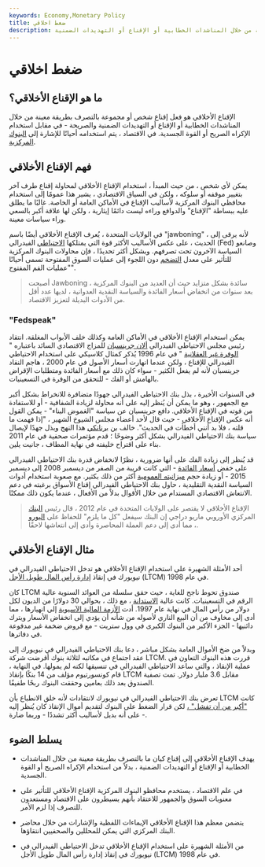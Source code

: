 ```yaml
---
keywords: Economy,Monetary Policy
title: ضغط اخلاقي
description: يسعى الإقناع الأخلاقي إلى إقناع كيان ما ، وليس إجباره ، على التصرف بطريقة معينة من خلال المناشدات الخطابية أو الإقناع أو التهديدات الضمنية.
---
```


# ضغط اخلاقي
## ما هو الإقناع الأخلاقي؟

الإقناع الأخلاقي هو فعل إقناع شخص أو مجموعة بالتصرف بطريقة معينة من خلال المناشدات الخطابية أو الإقناع أو التهديدات الضمنية والصريحة - في مقابل استخدام الإكراه الصريح أو القوة الجسدية. في الاقتصاد ، يتم استخدامه أحيانًا للإشارة إلى [البنوك المركزية](/centralbank).

## فهم الإقناع الأخلاقي

يمكن لأي شخص ، من حيث المبدأ ، استخدام الإقناع الأخلاقي لمحاولة إقناع طرف آخر بتغيير موقفه أو سلوكه ، ولكن في السياق الاقتصادي ، يشير هذا عمومًا إلى استخدام محافظي البنوك المركزية لأساليب الإقناع في الأماكن العامة أو الخاصة. غالبًا ما يطلق عليه ببساطة "الإقناع" والدوافع وراءه ليست دائمًا إيثارية ، ولكن لها علاقة أكبر بالسعي وراء سياسات معينة.

في الولايات المتحدة ، يُعرف الإقناع الأخلاقي أيضًا باسم "jawboning" ، لأنه يرقى إلى الحديث ، على عكس الأساليب الأكثر قوة التي يمتلكها [الاحتياطي](/federalreservesystem) الفيدرالي (Fed) وصانعو السياسة الآخرون تحت تصرفهم. وبشكل أكثر تحديدًا ، فإن محاولات البنوك المركزية للتأثير على معدل [التضخم](/inflation) دون اللجوء إلى عمليات السوق المفتوحة تسمى أحيانًا "عمليات الفم المفتوح".

> أصبحت Jawboning سائدة بشكل متزايد حيث أن العديد من البنوك المركزية ، بعد سنوات من انخفاض أسعار الفائدة والسياسة النقدية العدوانية ، لديها عدد أقل من الأدوات البديلة لتعزيز الاقتصاد.

>

### "Fedspeak"

يمكن استخدام الإقناع الأخلاقي في الأماكن العامة وكذلك خلف الأبواب المغلقة. انتقاد رئيس مجلس الاحتياطي الفيدرالي [ألان جرينسبان](/alangreenspan) للمزاج الاقتصادي السائد باعتباره " [الوفرة غير العقلانية](/irrationalexuberance) " في عام 1996 يُذكر كمثال كلاسيكي على استخدام الاحتياطي الفيدرالي للإقناع ، ولكن عندما انهارت أسعار الأصول في عام 2000 ، هاجم النقاد جرينسبان لأنه لم يفعل الكثير - سواء كان ذلك مع أسعار الفائدة ومتطلبات الإقراض بالهامش أو الفك - للتحقق من الوفرة في التسعينيات.

في السنوات الأخيرة ، بذل بنك الاحتياطي الفيدرالي جهودًا متضافرة للانخراط بشكل أكبر مع الجمهور ، وهو ما يمكن أن يُنظر إليه على أنه محاولة لزيادة الشفافية - أو للاستفادة من قوته في الإقناع الأخلاقي. دافع جرينسبان عن سياسة "الغموض البناء" - يمكن القول أنه عكس الإقناع الأخلاقي - حيث قال لأحد أعضاء مجلس الشيوخ الشهير ، "إذا فهمت ما قلته ، فلا بد أنني أخطأت في الحديث". خالف [بن](/benbernanke) [برنانكي](/benbernanke) هذا النهج وبذل جهدًا لإيصال سياسة بنك الاحتياطي الفيدرالي بشكل أكثر وضوحًا ؛ قدم مؤتمرات صحفية في عام 2011 بناء على اقتراح خليفته في نهاية المطاف ، جانيت يلين.

قد يُنظر إلى زيادة الفك على أنها ضرورية ، نظرًا لانخفاض قدرة بنك الاحتياطي الفيدرالي على خفض [أسعار الفائدة](/interestrate) - التي كانت قريبة من الصفر من ديسمبر 2008 إلى ديسمبر 2015 - أو زيادة حجم [ميزانيته العمومية](/balancesheet) أكثر من ذلك بكثير. مع صعوبة استخدام أدوات السياسة النقدية التقليدية ، حاول بنك الاحتياطي الفيدرالي إقناع الأسواق برغبته في دعم الانتعاش الاقتصادي المستدام من خلال الأقوال بدلاً من الأفعال ، عندما يكون ذلك ممكنًا.

> الإقناع الأخلاقي لا يقتصر على الولايات المتحدة في عام 2012 ، قال رئيس [البنك](/europeancentralbank) المركزي الأوروبي ماريو دراجي إن البنك سيفعل "كل ما يلزم" للحفاظ على [اليورو](/euro) ، مما أدى إلى دعم العملة المحاصرة وأدى إلى انتعاشها لاحقًا.

>

## مثال الإقناع الأخلاقي

أحد الأمثلة الشهيرة على استخدام الإقناع الأخلاقي هو تدخل الاحتياطي الفيدرالي في نيويورك في إنقاذ [إدارة رأس المال طويل الأجل](/longtermcapital) (LTCM) في عام 1998.

كان LTCM صندوق تحوط ناجح للغاية ، حيث حقق سلسلة من العوائد السنوية عالية الرقم في التسعينيات. كانت عالية [الاستدانة](/leverage) ، مع ذلك ، بحوالي 30 دولارًا من الديون لكل دولار من رأس المال في نهاية عام 1997. أدت [الأزمة المالية الآسيوية](/asian-financial-crisis) إلى انهيارها ، مما أدى إلى مخاوف من أن البيع الناري لأصوله من شأنه أن يؤدي إلى انخفاض الأسعار ويترك دائنيها - الجزء الأكبر من البنوك الكبرى في وول ستريت - مع قروض ضخمة غير مدفوعة في دفاترها.

وبدلاً من ضخ الأموال العامة بشكل مباشر ، دعا بنك الاحتياطي الفيدرالي في نيويورك إلى عقد اجتماع في مكاتبه لثلاثة بنوك أقرضت شركة LTCM. قررت هذه البنوك التعاون في عملية الإنقاذ ، والتي ساعد الاحتياطي الفيدرالي في تنسيقها لكنه لم يمولها. في النهاية ، قام كونسورتيوم مؤلف من 14 بنكًا بإنقاذ LTCM مقابل 3.6 مليار دولار. تمت تصفية الصندوق بعد ذلك بعامين وحققت البنوك ربحًا طفيفًا.

تعرض بنك الاحتياطي الفيدرالي في نيويورك لانتقادات لأنه خلق الانطباع بأن LTCM كانت ["أكبر من أن تفشل" ،](/too-big-to-fail) لكن قرار الضغط على البنوك لتقديم أموال الإنقاذ كان يُنظر إليه على أنه بديل لأساليب أكثر تشددًا - وربما ضارة -.

## يسلط الضوء

- يهدف الإقناع الأخلاقي إلى إقناع كيان ما بالتصرف بطريقة معينة من خلال المناشدات الخطابية أو الإقناع أو التهديدات الضمنية ، بدلاً من استخدام الإكراه الصريح أو القوة الجسدية.

- في علم الاقتصاد ، يستخدم محافظو البنوك المركزية الإقناع الأخلاقي للتأثير على معنويات السوق والجمهور للاعتقاد بأنهم يسيطرون على الاقتصاد ومستعدون للتصرف إذا لزم الأمر.

- يتضمن معظم هذا الإقناع الأخلاقي الإيماءات اللفظية والإشارات من خلال محاضر البنك المركزي التي يمكن للمحللين والصحفيين انتقاؤها.

- من الأمثلة الشهيرة على استخدام الإقناع الأخلاقي تدخل الاحتياطي الفيدرالي في نيويورك في إنقاذ إدارة رأس المال طويل الأجل (LTCM) في عام 1998.

